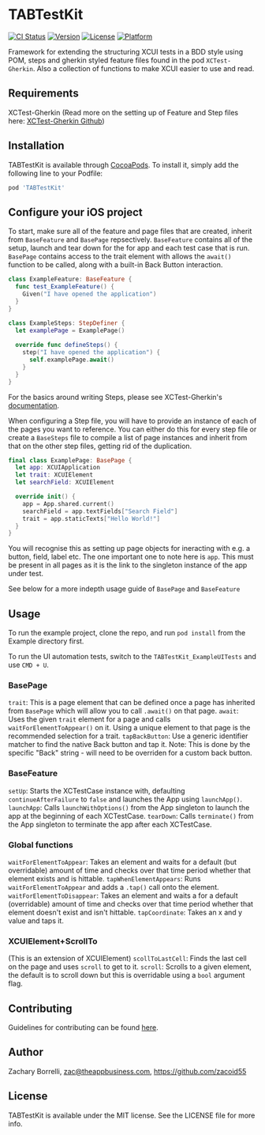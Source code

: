 # TABTestKit

[![CI Status](http://img.shields.io/travis/zacoid55/TABTestKit.svg?style=flat)](https://travis-ci.org/zacoid55/TABTestKit)
[![Version](https://img.shields.io/cocoapods/v/TABTestKit.svg?style=flat)](http://cocoapods.org/pods/TABTestKit)
[![License](https://img.shields.io/cocoapods/l/TABTestKit.svg?style=flat)](http://cocoapods.org/pods/TABTestKit)
[![Platform](https://img.shields.io/cocoapods/p/TABTestKit.svg?style=flat)](http://cocoapods.org/pods/TABTestKit)

Framework for extending the structuring XCUI tests in a BDD style using POM, steps and gherkin styled feature files found in the pod `XCTest-Gherkin`. Also a collection of functions to make XCUI easier to use and read.

## Requirements
XCTest-Gherkin (Read more on the setting up of Feature and Step files here: [XCTest-Gherkin Github](https://github.com/net-a-porter-mobile/XCTest-Gherkin))

## Installation

TABTestKit is available through [CocoaPods](http://cocoapods.org). To install
it, simply add the following line to your Podfile:

```ruby
pod 'TABTestKit'
```

## Configure your iOS project
To start, make sure all of the feature and page files that are created, inherit from `BaseFeature` and `BasePage` repsectively. `BaseFeature` contains all of the setup, launch and tear down for the for app and each test case that is run. `BasePage` contains access to the trait element with allows the `await()` function to be called, along with a built-in Back Button interaction.

```swift
class ExampleFeature: BaseFeature {
  func test_ExampleFeature() {
    Given("I have opened the application")
  }
}
```

```swift
class ExampleSteps: StepDefiner {
  let examplePage = ExamplePage()
  
  override func defineSteps() {
    step("I have opened the application") {
      self.examplePage.await()
    }
  }
}
```

For the basics around writing Steps, please see XCTest-Gherkin's [documentation](https://github.com/net-a-porter-mobile/XCTest-Gherkin#step-definitions).

When configuring a Step file, you will have to provide an instance of each of the pages you want to reference. You can either do this for every step file or create a `BaseSteps` file to compile a list of page instances and inherit from that on the other step files, getting rid of the duplication.

```swift
final class ExamplePage: BasePage {
  let app: XCUIApplication
  let trait: XCUIElement
  let searchField: XCUIElement

  override init() {
    app = App.shared.current()
    searchField = app.textFields["Search Field"]
    trait = app.staticTexts["Hello World!"]
  }
}
```

You will recognise this as setting up page objects for ineracting with e.g. a button, field, label etc. The one important one to note here is `app`. This must be present in all pages as it is the link to the singleton instance of the app under test.

See below for a more indepth usage guide of `BasePage` and `BaseFeature`

## Usage
To run the example project, clone the repo, and run `pod install` from the Example directory first.

To run the UI automation tests, switch to the `TABTestKit_ExampleUITests` and use `CMD + U`.

### BasePage
`trait`: This is a page element that can be defined once a page has inherited from `BasePage` which will allow you to call `.await()` on that page.
`await`: Uses the given `trait` element for a page and calls `waitForElementToAppear()` on it. Using a unique element to that page is the recommended selection for a trait.
`tapBackButton`: Use a generic identifier matcher to find the native Back button and tap it. Note: This is done by the specific "Back" string - will need to be overriden for a custom back button.

### BaseFeature
`setUp`: Starts the XCTestCase instance with, defaulting `continueAfterFailure` to `false` and launches the App using `launchApp()`.
`launchApp`: Calls `launchWithOptions()` from the App singleton to launch the app at the beginning of each XCTestCase.
`tearDown`: Calls `terminate()`  from the App singleton to terminate the app after each XCTestCase.

### Global functions
`waitForElementToAppear`: Takes an element and waits for a default (but overridable) amount of time and checks over that time period whether that element exists and is hittable.
`tapWhenElementAppears`: Runs  `waitForElementToAppear` and adds a `.tap()` call onto the element.
`waitForElementToDisappear`: Takes an element and waits a for a default (overridable) amount of time and checks over that time period whether that element doesn't exist and isn't hittable. 
`tapCoordinate`: Takes an x and y value and taps it.

### XCUIElement+ScrollTo
(This is an extension of XCUIElement)
`scollToLastCell`: Finds the last cell on the page and uses `scroll` to get to it.
`scroll`: Scrolls to a given element, the default is to scroll down but this is overridable using a `bool` argument flag.

## Contributing
Guidelines for contributing can be found [here](CONTRIBUTING.md).

## Author

Zachary Borrelli, zac@theappbusiness.com, https://github.com/zacoid55

## License

TABTestKit is available under the MIT license. See the LICENSE file for more info.
